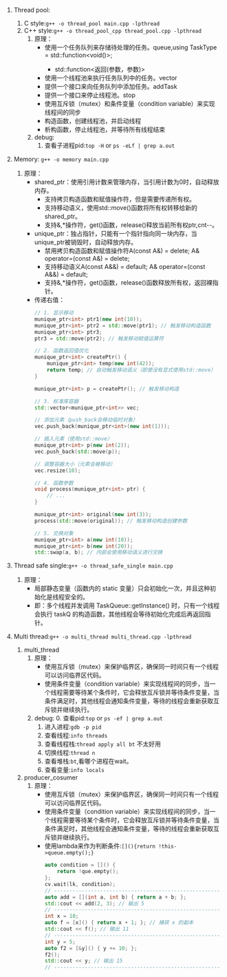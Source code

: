 1. Thread pool: 
    1. C style:`g++ -o thread_pool main.cpp -lpthread`
    1. C++ style:`g++ -o thread_pool_cpp thread_pool.cpp -lpthread`
        1. 原理：
            - 使用一个任务队列来存储待处理的任务。queue<TaskType>,using TaskType = std::function<void()>;
                - std::function<返回(参数，参数)>
            - 使用一个线程池来执行任务队列中的任务。vector<thread>
            - 提供一个接口来向任务队列中添加任务。addTask
            - 提供一个接口来停止线程池。stop
            - 使用互斥锁（mutex）和条件变量（condition variable）来实现线程间的同步
            - 构造函数，创建线程池，并启动线程
            - 析构函数，停止线程池，并等待所有线程结束
        2. debug:
            1. 查看子进程pid:`top -H` or `ps -eLf | grep a.out`
2. Memory: `g++ -o memory main.cpp `
    1. 原理：
        - shared_ptr：使用引用计数来管理内存，当引用计数为0时，自动释放内存。
            - 支持拷贝构造函数和赋值操作符，但是需要传递所有权。
            - 支持移动语义，使用std::move()函数将所有权转移给新的shared_ptr。
            - 支持&,*操作符，get()函数，release()释放当前所有权ptr,cnt--。
        - unique_ptr：独占指针，只能有一个指针指向同一块内存，当unique_ptr被销毁时，自动释放内存。
            - 禁用拷贝构造函数和赋值操作符A(const A&) = delete; A& operator=(const A&) = delete;
            - 支持移动语义A(const A&&) = default; A& operator=(const A&&) = default;
            - 支持&,*操作符，get()函数，release()函数释放所有权，返回裸指针。
        - 传递右值：
            ```cpp
            // 1. 显示移动
            munique_ptr<int> ptr1(new int(10));
            munique_ptr<int> ptr2 = std::move(ptr1); // 触发移动构造函数
            munique_ptr<int> ptr3;
            ptr3 = std::move(ptr2); // 触发移动赋值运算符

            // 2. 函数返回值优化
            munique_ptr<int> createPtr() {
                munique_ptr<int> temp(new int(42));
                return temp; // 自动触发移动语义（即使没有显式使用std::move）
            }

            munique_ptr<int> p = createPtr(); // 触发移动构造

            // 3. 标准库容器
            std::vector<munique_ptr<int>> vec;

            // 添加元素（push_back会移动临时对象）
            vec.push_back(munique_ptr<int>(new int(1)));

            // 插入元素（使用std::move）
            munique_ptr<int> p(new int(2));
            vec.push_back(std::move(p));

            // 调整容器大小（元素会被移动）
            vec.resize(10);

            // 4. 函数参数
            void process(munique_ptr<int> ptr) {
                // ...
            }

            munique_ptr<int> original(new int(3));
            process(std::move(original)); // 触发移动构造创建参数

            // 5. 交换对象
            munique_ptr<int> a(new int(10));
            munique_ptr<int> b(new int(20));
            std::swap(a, b); // 内部会使用移动语义进行交换
            ```
        
3. Thread safe single:`g++ -o thread_safe_single main.cpp`
    1. 原理：
        - 局部静态变量（函数内的 static 变量）只会初始化一次，并且这种初始化是线程安全的。
        - 即：多个线程并发调用 TaskQueue::getInstance() 时，只有一个线程会执行 taskQ 的构造函数，其他线程会等待初始化完成后再返回指针。
4. Multi thread:`g++ -o multi_thread multi_thread.cpp -lpthread`
    1. multi_thread
        1. 原理：
            - 使用互斥锁（mutex）来保护临界区，确保同一时间只有一个线程可以访问临界区代码。
            - 使用条件变量（condition variable）来实现线程间的同步，当一个线程需要等待某个条件时，它会释放互斥锁并等待条件变量，当条件满足时，其他线程会通知条件变量，等待的线程会重新获取互斥锁并继续执行。
        2. debug:
            0. 查看pid:`top` or `ps -ef | grep a.out`
            1. 进入进程:`gdb -p pid`
            2. 查看线程:`info threads`
            3. 查看线程栈:`thread apply all bt` 不太好用
            4. 切换线程:`thread n`
            5. 查看堆栈:`bt`,看哪个进程在wait。
            6. 查看变量:`info locals`
    2. producer_cosumer
        1. 原理：
            - 使用互斥锁（mutex）来保护临界区，确保同一时间只有一个线程可以访问临界区代码。
            - 使用条件变量（condition variable）来实现线程间的同步，当一个线程需要等待某个条件时，它会释放互斥锁并等待条件变量，当条件满足时，其他线程会通知条件变量，等待的线程会重新获取互斥锁并继续执行。
            - 使用lambda来作为判断条件:`[](){return !this->queue.empty();}`
                ```cpp
                auto condition = []() {
                    return !que.empty();
                };
                cv.wait(lk, condition);
                // ---------------------------------------------------------------------------
                auto add = [](int a, int b) { return a + b; };
                std::cout << add(2, 3); // 输出 5
                // ---------------------------------------------------------------------------
                int x = 10;
                auto f = [x]() { return x + 1; }; // 捕获 x 的副本
                std::cout << f(); // 输出 11
                // ---------------------------------------------------------------------------
                int y = 5;
                auto f2 = [&y]() { y += 10; };
                f2();
                std::cout << y; // 输出 15
                // ---------------------------------------------------------------------------
                ```

